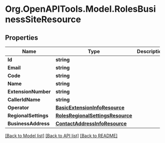 
# Org.OpenAPITools.Model.RolesBusinessSiteResource

## Properties

Name | Type | Description | Notes
------------ | ------------- | ------------- | -------------
**Id** | **string** |  | 
**Email** | **string** |  | [optional] 
**Code** | **string** |  | [optional] 
**Name** | **string** |  | [optional] 
**ExtensionNumber** | **string** |  | [optional] 
**CallerIdName** | **string** |  | [optional] 
**Operator** | [**BasicExtensionInfoResource**](BasicExtensionInfoResource.md) |  | [optional] 
**RegionalSettings** | [**RolesRegionalSettingsResource**](RolesRegionalSettingsResource.md) |  | [optional] 
**BusinessAddress** | [**ContactAddressInfoResource**](ContactAddressInfoResource.md) |  | [optional] 

[[Back to Model list]](../README.md#documentation-for-models)
[[Back to API list]](../README.md#documentation-for-api-endpoints)
[[Back to README]](../README.md)

